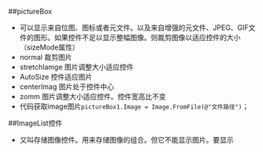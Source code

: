 ##pictureBox
 - 可以显示来自位图、图标或者元文件。以及来自增强的元文件、JPEG、GIF文件的图形。如果控件不足以显示整幅图像。则裁剪图像以适应控件的大小（sizeMode属性）
 - normal 裁剪图片
 - stretchIamge 图片调整大小适应控件
 - AutoSize 控件适应图片
 - centerImag 图片处于控件中心
 - zomm 图片调整大小适应控件。控件宽高比不变
 -  代码获取image图片`pictureBox1.Image = Image.FromFile(@"文件路径")`；
 
##ImageList控件
 - 又叫存储图像控件。用来存储图像的组合。但它不能显示图片。要显示
 

